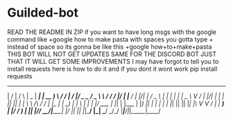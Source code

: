 # Guilded-bot
READ THE README IN ZIP
if you want to have long msgs with the google command like +google how to make pasta with spaces you gotta type + instead of space so its gonna be like this +google how+to+make+pasta
THIS BOT WILL NOT GET UPDATES SAME FOR THE DISCORD BOT JUST THAT IT WILL GET SOME IMPROVEMENTS
I may have forgot to tell you to install requests here is how to do it and if you dont it wont work
pip install requests

 __  __    _    ____  _____   ______   __  __  __  ___ _____ _____        _____ ____  _ ____  _____ 
 |  \/  |  / \  |  _ \| ____| | __ ) \ / / |  \/  |/ _ \_   _/ _ \ \      / /_ _/ ___|/ |___ \|___ / 
 | |\/| | / _ \ | | | |  _|   |  _ \\ V /  | |\/| | | | || || | | \ \ /\ / / | |\___ \| | __) | |_ \ 
 | |  | |/ ___ \| |_| | |___  | |_) || |   | |  | | |_| || || |_| |\ V  V /  | | ___) | |/ __/ ___) |
 |_|  |_/_/   \_\____/|_____| |____/ |_|   |_|  |_|\___/ |_| \___/  \_/\_/  |___|____/|_|_____|____/ 
